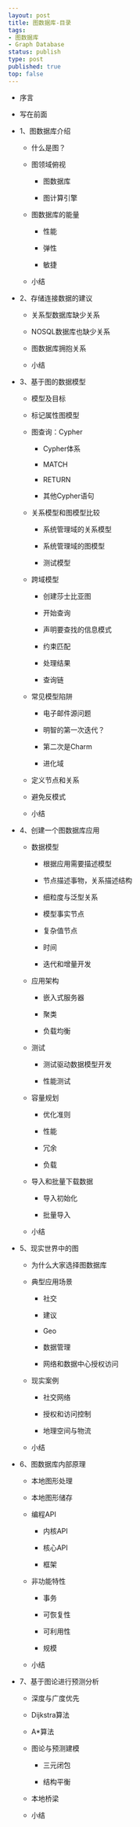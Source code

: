 ```yaml
--- 
layout: post
title: 图数据库-目录
tags: 
- 图数据库
- Graph Database
status: publish
type: post
published: true
top: false
---
```


- 序言

- 写在前面

- 1、图数据库介绍

    - 什么是图？
    
    - 图领域俯视
    
        - 图数据库
        
        - 图计算引擎
   &nbsp;
    - 图数据库的能量
       
        - 性能
       
        - 弹性
       
        - 敏捷
       
    - 小结
   
- 2、存储连接数据的建议

    - 关系型数据库缺少关系
    
    - NOSQL数据库也缺少关系
    
    - 图数据库拥抱关系
    
    - 小结  
    
- 3、基于图的数据模型

    - 模型及目标
    
    - 标记属性图模型
    
    - 图查询：Cypher
    
        - Cypher体系
        
        - MATCH
        
        - RETURN
        
        - 其他Cypher语句
        
    - 关系模型和图模型比较
    
        - 系统管理域的关系模型
        
        - 系统管理域的图模型
        
        - 测试模型
        
    - 跨域模型
    
        - 创建莎士比亚图
        
        - 开始查询
        
        - 声明要查找的信息模式
        
        - 约束匹配
        
        - 处理结果
        
        - 查询链
        
    - 常见模型陷阱
    
        - 电子邮件源问题
        
        - 明智的第一次迭代？

        - 第二次是Charm

        - 进化域
        
    - 定义节点和关系
    
    - 避免反模式
    
    - 小结
    
- 4、创建一个图数据库应用

    - 数据模型
        
        - 根据应用需要描述模型
        
        - 节点描述事物，关系描述结构
        
        - 细粒度与泛型关系
        
        - 模型事实节点
        
        - 复杂值节点
        
        - 时间
        
        - 迭代和增量开发
        
    - 应用架构
    
        - 嵌入式服务器
        
        - 聚类
        
        - 负载均衡
        
    - 测试
    
        - 测试驱动数据模型开发
        
        - 性能测试
        
    - 容量规划
    
        - 优化准则
        
        - 性能
        
        - 冗余
        
        - 负载
        
    - 导入和批量下载数据
    
        - 导入初始化     
        
        - 批量导入
        
    - 小结
    
- 5、现实世界中的图

    - 为什么大家选择图数据库
    
    - 典型应用场景
    
        - 社交
        
        - 建议
        
        - Geo
        
        - 数据管理
        
        - 网络和数据中心授权访问
        
    - 现实案例
    
        - 社交网络
        
        - 授权和访问控制
        
        - 地理空间与物流
        
    - 小结
    
- 6、图数据库内部原理

    - 本地图形处理
    
    - 本地图形储存
    
    - 编程API
    
        - 内核API
        
        - 核心API
        
        - 框架
        
    - 非功能特性
    
        - 事务
        
        - 可恢复性
        
        - 可利用性
        
        - 规模
        
    - 小结

- 7、基于图论进行预测分析

    - 深度与广度优先
    
    - Dijkstra算法
    
    - A*算法
    
    - 图论与预测建模
    
        - 三元闭包
        
        - 结构平衡
        
    - 本地桥梁
    
    - 小结    
            